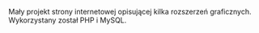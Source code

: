 Mały projekt strony internetowej opisującej kilka rozszerzeń graficznych. Wykorzystany został PHP i MySQL.
